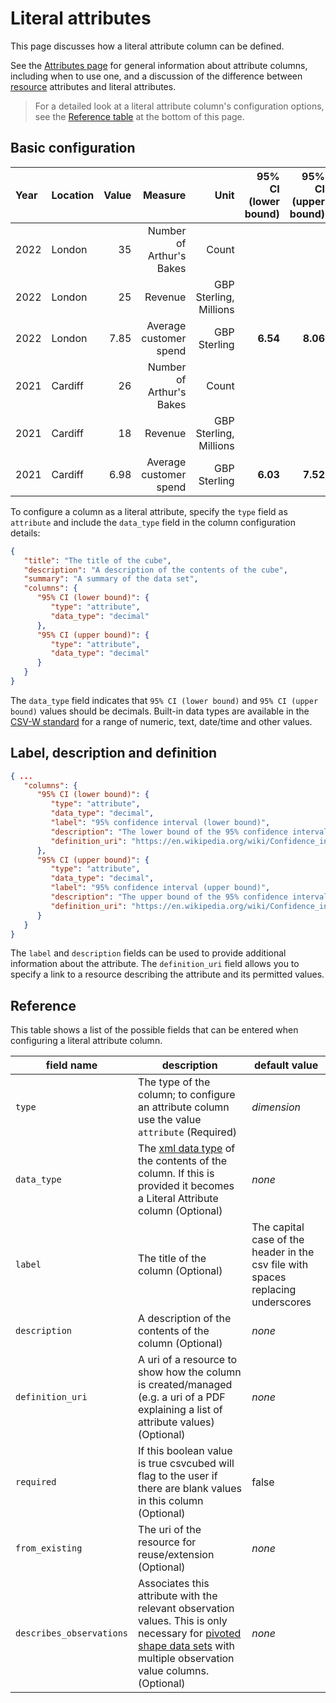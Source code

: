 # Literal attributes

This page discusses how a literal attribute column can be defined.

See the [Attributes page](./attributes.md) for general information about attribute columns, including when to use one,
and a discussion of the difference between [resource](./attribute-resources.md) attributes and literal attributes.

> For a detailed look at a literal attribute column's configuration options, see the [Reference table](#reference) at
the bottom of this page.

## Basic configuration

| Year | Location | Value |                  Measure |                   Unit | **95% CI (lower bound)** | **95% CI (upper bound)** |
|:-----|:---------|------:|-------------------------:|-----------------------:|-------------------------:|-------------------------:|
| 2022 | London   |    35 | Number of Arthur's Bakes |                  Count |                          |                          |
| 2022 | London   |    25 |                  Revenue | GBP Sterling, Millions |                          |                          |
| 2022 | London   |  7.85 |   Average customer spend |           GBP Sterling |                 **6.54** |                 **8.06** |
| 2021 | Cardiff  |    26 | Number of Arthur's Bakes |                  Count |                          |                          |
| 2021 | Cardiff  |    18 |                  Revenue | GBP Sterling, Millions |                          |                          |
| 2021 | Cardiff  |  6.98 |   Average customer spend |           GBP Sterling |                 **6.03** |                 **7.52** |

To configure a column as a literal attribute, specify the `type` field as `attribute` and include the `data_type` field in the column configuration details:

```json
{
   "title": "The title of the cube",
   "description": "A description of the contents of the cube",
   "summary": "A summary of the data set",
   "columns": {
      "95% CI (lower bound)": {
         "type": "attribute",
         "data_type": "decimal"
      },
      "95% CI (upper bound)": {
         "type": "attribute",
         "data_type": "decimal"
      }
   }
}
```

The `data_type` field indicates that `95% CI (lower bound)` and `95% CI (upper bound)` values should be decimals.
Built-in data types are available in the [CSV-W standard](https://www.w3.org/TR/2015/REC-tabular-metadata-20151217/#h-built-in-datatypes)
for a range of numeric, text, date/time and other values.

## Label, description and definition

```json
{ ...
   "columns": {
      "95% CI (lower bound)": {
         "type": "attribute",
         "data_type": "decimal",
         "label": "95% confidence interval (lower bound)",
         "description": "The lower bound of the 95% confidence interval for the observed value",
         "definition_uri": "https://en.wikipedia.org/wiki/Confidence_interval"
      },
      "95% CI (upper bound)": {
         "type": "attribute",
         "data_type": "decimal",
         "label": "95% confidence interval (upper bound)",
         "description": "The upper bound of the 95% confidence interval for the observed value",
         "definition_uri": "https://en.wikipedia.org/wiki/Confidence_interval"
      }
   }
}
```

The `label` and `description` fields can be used to provide additional information about the attribute. The
`definition_uri` field allows you to specify a link to a resource describing the attribute and its permitted values.

## Reference

This table shows a list of the possible fields that can be entered when configuring a literal attribute column.

| **field name**           | **description**                                                                                                                                                                                             | **default value**                                                                |
|--------------------------|-------------------------------------------------------------------------------------------------------------------------------------------------------------------------------------------------------------|----------------------------------------------------------------------------------|
| `type`                   | The type of the column; to configure an attribute column use the value `attribute` (Required)                                                                                                               | *dimension*                                                                      |
| `data_type`              | The [xml data type](https://www.w3.org/TR/xmlschema-2/#built-in-datatypes) of the contents of the column. If this is provided it becomes a Literal Attribute column (Optional)                              | *none*                                                                           |
| `label`                  | The title of the column (Optional)                                                                                                                                                                          | The capital case of the header in the csv file with spaces replacing underscores |
| `description`            | A description of the contents of the column (Optional)                                                                                                                                                      | *none*                                                                           |
| `definition_uri`         | A uri of a resource to show how the column is created/managed (e.g. a uri of a PDF explaining a list of attribute values) (Optional)                                                                        | *none*                                                                           |
| `required`               | If this boolean value is true csvcubed will flag to the user if there are blank values in this column (Optional)                                                                                            | false                                                                            |
| `from_existing`          | The uri of the resource for reuse/extension (Optional)                                                                                                                                                      | *none*                                                                           |
| `describes_observations` | Associates this attribute with the relevant observation values. This is only necessary for [pivoted shape data sets](../../shape-data/pivoted-shape.md) with multiple observation value columns. (Optional) | *none*                                                                           |
